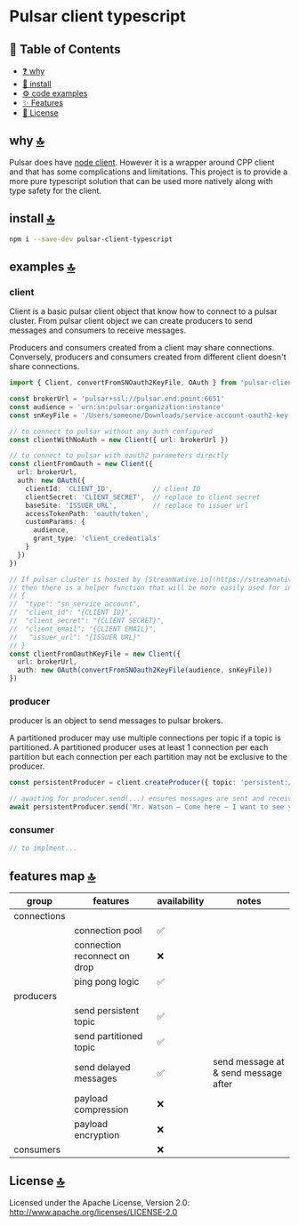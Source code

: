 # Pulsar client typescript

## 📖 Table of Contents

- [❓ why](#-why-)
- [💾 install](#-install-)
- [⚙️ code examples](#-example-)
- [✨ Features](#-features-)
- [📄 License](#-license-)

## why [🔝](#-table-of-contents)

Pulsar does have [node client](https://github.com/apache/pulsar-client-node).  However it is a wrapper around CPP client and that has some complications and limitations.  This project is to provide a more pure typescript solution that can be used more natively along with type safety for the client.

## install [🔝](#-table-of-contents)

```bash
npm i --save-dev pulsar-client-typescript
```

## examples [🔝](#-table-of-contents)

### client
Client is a basic pulsar client object that know how to connect to a pulsar cluster.  From pulsar client object we can create producers to send messages and consumers to receive messages.

Producers and consumers created from a client may share connections.  Conversely, producers and consumers created from different client doesn't share connections.

```typescript
import { Client, convertFromSNOauth2KeyFile, OAuth } from 'pulsar-client-typescript'

const brokerUrl = 'pulsar+ssl://pulsar.end.point:6651'
const audience = 'urn:sn:pulsar:organization:instance'
const snKeyFile = '/Users/someone/Downloads/service-account-oauth2-key-file.json'

// to connect to pulsar without any auth configured
const clientWithNoAuth = new Client({ url: brokerUrl })

// to connect to pulsar with oauth2 parameters directly
const clientFromOauth = new Client({
  url: brokerUrl,
  auth: new OAuth({
    clientId: 'CLIENT_ID',          // client ID
    clientSecret: 'CLIENT_SECRET',  // replace to client secret
    baseSite: 'ISSUER_URL',         // replace to issuer url
    accessTokenPath: 'oauth/token',
    customParams: {
      audience,
      grant_type: 'client_credentials'
    }
  })
})

// If pulsar cluster is hosted by [StreamNative.io](https://streamnative.io/), 
// then there is a helper function that will be more easily used for initializing the client.
// {
//  "type": "sn_service_account",
//  "client_id": "{CLIENT ID}",
//  "client_secret": "{CLIENT SECRET}",
//  "client_email": "{CLIENT EMAIL}",
//   "issuer_url": "{ISSUER URL}"
// }
const clientFromOauthKeyFile = new Client({
  url: brokerUrl,
  auth: new OAuth(convertFromSNOauth2KeyFile(audience, snKeyFile))
})
```

### producer
producer is an object to send messages to pulsar brokers.  

A partitioned producer may use multiple connections per topic if a topic is partitioned. A partitioned producer uses at least 1 connection per each partition but each connection per each partition may not be exclusive to the producer.

```typescript
const persistentProducer = client.createProducer({ topic: 'persistent://public/default/my-first-topic' })

// awaiting for producer.send(...) ensures messages are sent and received sent receipt from the pulsar server.
await persistentProducer.send('Mr. Watson – Come here – I want to see you')
```

### consumer
```typescript
// to implment...
```

## features map [🔝](#-table-of-contents)

| group | features | availability | notes |
|---|---|---|---|
| connections |  |  |  |
|  | connection pool | ✅ |  |
|  | connection reconnect on drop | ❌ |  |
|  | ping pong logic | ✅ |  |
| producers |  |  |  |
|  | send persistent topic | ✅ |  |
|  | send partitioned topic | ✅ |  |
|  | send delayed messages | ✅ | send message at & send message after |
|  | payload compression | ❌ |  |
|  | payload encryption | ❌ |  |
| consumers |  | ❌ |  |

## License [🔝](#-table-of-contents)
Licensed under the Apache License, Version 2.0: http://www.apache.org/licenses/LICENSE-2.0

